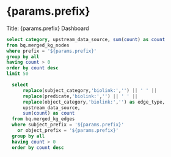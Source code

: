 # {params.prefix}

Title: {params.prefix} Dashboard


```sql node_categories_by_upstream_data_source
select category, upstream_data_source, sum(count) as count 
from bq.merged_kg_nodes
where prefix = '${params.prefix}'
group by all
having count > 0
order by count desc
limit 50
```


```sql edge_types_by_upstream_data_source
  select 
      replace(subject_category,'biolink:','') || ' ' ||
      replace(predicate,'biolink:','') || ' ' || 
      replace(object_category,'biolink:','') as edge_type,
      upstream_data_source,
      sum(count) as count
  from bq.merged_kg_edges
  where subject_prefix = '${params.prefix}'
    or object_prefix = '${params.prefix}'    
  group by all
  having count > 0
  order by count desc
```  

<BarChart 
    data={node_categories_by_upstream_data_source}
    x=category
    y=count
    series=upstream_data_source
    swapXY=true    
    title="Node Categories by Upstream Data Source"
/>

<BarChart
    data={edge_types_by_upstream_data_source}
    x=edge_type
    y=count
    split=upstream_data_source
    swapXY=true
    />
